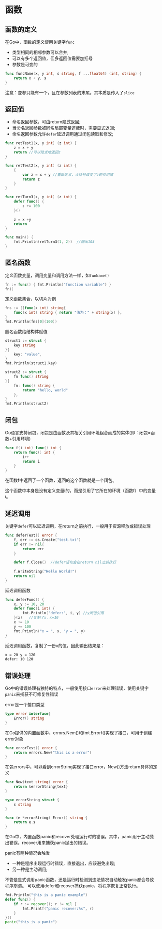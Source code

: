 # 函数

## 函数的定义

在Go中，函数的定义使用关键字`func`

- 类型相同的相邻参数可以合并;
- 可以有多个返回值，但多返回值需要加括号
- 参数是可变的

```go
func funcName(x, y int, s string, f ...float64) (int, string) {
	return x + y, s
}
```
注意：变参只能有一个，且在参数列表的末尾，其本质是传入了`slice`

## 返回值

- 命名返回参数，可由return隐式返回;
- 当命名返回参数被同名局部变量遮蔽时，需要显式返回;
- 命名返回参数允许`defer`延迟调用通过闭包读取和修改;

```go
func retTest1(x, y int) (z int) {
	z = x + y
	return //可以隐式地返回z
}

func retTest2(x, y int) (z int) {
	{
		var z = x + y //重新定义，大括号改变了z的作用域
		return z
	}
}
```

```go
func retTurn3(x, y int) (z int) {
	defer func() {
		z += 100
	}()
	
	z = x +y
	return
}

func main() {
    fmt.Println(retTurn3(1, 2))  //输出103
}
```

## 匿名函数

定义函数变量，调用变量和调用方法一样，如`funName()`
```go
fn := func() { fmt.Println("function variable") }
fn()
```

定义函数集合，以切片为例

```go
fns := []func(x int) string{
    func(x int) string { return "值为：" + string(x) },
}
fmt.Println(fns[0](100))
```

匿名函数给结构体赋值

```go
struct1 := struct {
    key string
}{
    key: "value",
}
fmt.Println(struct1.key)
```

```go
struct2 := struct {
    fn func() string
}{
    fn: func() string {
        return "hello, world"
    },
}
fmt.Println(struct2)
```

## 闭包

Go语言支持闭包，闭包是由函数及其相关引用环境组合而成的实体(即：闭包=函数+引用环境)

```go
func f(i int) func() int {
    return func() int {
        i++
        return i
    }
}
```
在函数f中返回了一个函数，返回的这个函数就是一个闭包。

这个函数中本身是没有定义变量i的，而是引用了它所在的环境（函数f）中的变量i。

## 延迟调用

关键字`defer`可以延迟调用，在return之前执行，一般用于资源释放或错误处理

```go
func deferTest() error {
	f, err := os.Create("test.txt")
	if err != nil{
		return err
	}
	
	defer f.Close()  //defer语句会在return nil之前执行
	
	f.WriteString("Hello World!")
	return nil
}
```

延迟调用函数

```go
func deferFunc() {
	x, y := 10, 20
	defer func(i int) {
		fmt.Println("defer:", i, y) //y闭包引用
	}(x)   //复制了x，x=10
	x += 10
	y += 100
	fmt.Println("x = ", x, "y = ", y)
}
```
延迟调用函数，复制了一份x的值，因此输出结果是：

```bash
x = 20 y = 120
defer: 10 120
```

## 错误处理

Go中的错误处理有独特的特点，一般使用接口`error`来处理错误，使用关键字`panic`来捕获不可修复性错误

error是一个接口类型

```go
type error interface{
	Error() string
}
```

在Go提供的内置函数中，errors.Nem()和fmt.Errorf()实现了接口，可用于创建error对象

```go
func errorTest() error {
	return errors.New("this is a error")
}
```
在包errors中，可以看到errorString实现了接口error，New()方法return具体的定义
```go
func New(text string) error {
	return &errorString{text}
}

type errorString struct {
	s string
}

func (e *errorString) Error() string {
	return e.s
}
```

在Go中，内置函数panic和recover处理运行时的错误。其中，panic用于主动抛出错误，recover用来捕获panic抛出的错误。

panic有两种情况会触发

- 一种是程序出现运行时错误，直接退出，应该避免出现;
- 另一种是主动调用;

不管是显式调用panic函数，还是运行时检测到违法情况自动触发panic都会导致程序崩溃。
可以使用defer和recover捕获panic，将程序恢复正常执行。

```go
fmt.Println("this is a panic example")
defer func() {
    if r := recover(); r != nil {
        fmt.Printf("panic recover:%s", r)
    }
}()
panic("this is a panic")
```